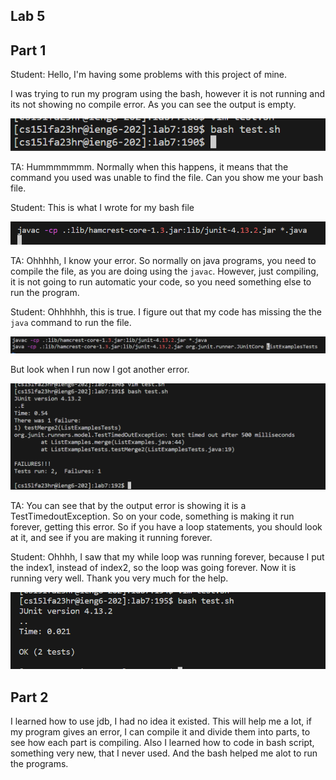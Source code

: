 Lab 5
---

Part 1
---
Student: Hello, I'm having some problems with this project of mine.

I was trying to run my program using the bash, however it is not running and its not showing no compile error. As you can see the output is empty.

![Image](phlab5.1.png)

TA: Hummmmmmm. Normally when this happens, it means that the command you used was unable to find the file. Can you show me your bash file.

Student: This is what I wrote for my bash file

![Image](phlab5.2.png)

TA: Ohhhhh, I know your error. So normally on java programs, you need to compile the file, as you are doing using the ```javac```. However, just compiling, it is not going to run automatic your code, so you need something else to run the program.

Student: Ohhhhhh, this is true. I figure out that my code has missing the the ```java``` command to run the file.

![Image](phlab5.3.png)

But look when I run now I got another error.

![Image](phlab5.4.png)

TA: You can see that by the output error is showing it is a TestTimedoutException. So on your code, something is making it run forever, getting this error. So if you have a loop statements, you should look at it, and see if you are making it running forever.

Student: Ohhhh, I saw that my while loop was running forever, because I put the index1, instead of index2, so the loop was going forever. Now it is running very well. Thank you very much for the help.

![Image](phlab5.5.png)

Part 2
---
I learned how to use jdb, I had no idea it existed. This will help me a lot, if my program gives an error, I can compile it and divide them into parts, to see how each part is compiling. Also I learned how to code in bash script, something very new, that I never used. And the bash helped me alot to run the programs.
